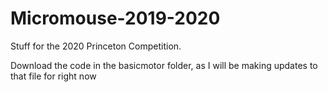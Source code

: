 # Micromouse-2019-2020
Stuff for the 2020 Princeton Competition.

Download the code in the basicmotor folder, as I will be making updates to that file for right now
